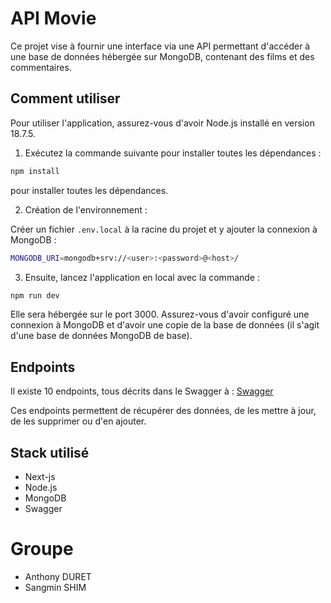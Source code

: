 # API Movie

Ce projet vise à fournir une interface via une API permettant d'accéder à une base de données hébergée sur MongoDB, contenant des films et des commentaires.

## Comment utiliser

Pour utiliser l'application, assurez-vous d'avoir Node.js installé en version 18.7.5.

1. Exécutez la commande suivante pour installer toutes les dépendances :
```bash
npm install
```
pour installer toutes les dépendances.

2. Création de l'environnement : 

Créer un fichier `.env.local` à la racine du projet et y ajouter la connexion à MongoDB :
```bash
MONGODB_URI=mongodb+srv://<user>:<password>@<host>/
```

3. Ensuite, lancez l'application en local avec la commande :
```bash
npm run dev
```
Elle sera hébergée sur le port 3000. Assurez-vous d'avoir configuré une connexion à MongoDB et d'avoir une copie de la base de données (il s'agit d'une base de données MongoDB de base).

## Endpoints

Il existe 10 endpoints, tous décrits dans le Swagger à : [Swagger](http://localhost:3000/swagger)

Ces endpoints permettent de récupérer des données, de les mettre à jour, de les supprimer ou d'en ajouter.

## Stack utilisé

- Next-js
- Node.js
- MongoDB
- Swagger

# Groupe

- Anthony DURET 
- Sangmin SHIM 